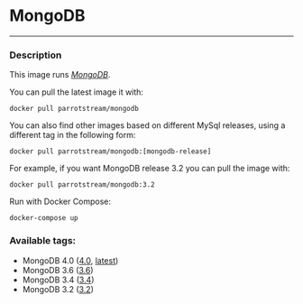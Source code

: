 # **MongoDB**
___

### Description

This image runs [*MongoDB*](https://www.mongodb.com).

You can pull the latest image it with:

    docker pull parrotstream/mongodb


You can also find other images based on different MySql releases, using a different tag in the following form:

    docker pull parrotstream/mongodb:[mongodb-release]


For example, if you want MongoDB release 3.2 you can pull the image with:

    docker pull parrotstream/mongodb:3.2


Run with Docker Compose:

    docker-compose up

### Available tags:

- MongoDB 4.0 ([4.0](https://github.com/parrotstream/docker-mongodb/blob/4.0/Dockerfile), [latest](https://github.com/parrotstream/docker-mongodb/blob/latest/Dockerfile))
- MongoDB 3.6 ([3.6](https://github.com/parrotstream/docker-mongodb/blob/3.6/Dockerfile))
- MongoDB 3.4 ([3.4](https://github.com/parrotstream/docker-mongodb/blob/3.4/Dockerfile))
- MongoDB 3.2 ([3.2](https://github.com/parrotstream/docker-mongodb/blob/3.2/Dockerfile))
